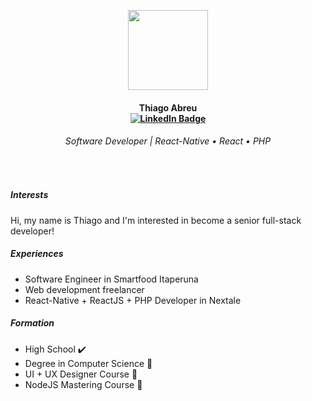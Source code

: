 <p align="center">
  <img src="https://avatars.githubusercontent.com/u/54290435?s=96&v=4" width="128" height="128">
 </p>
 
<h4 align="center">
  <b>Thiago Abreu</b>
  <br>
  <a href="https://linkedin.com/in/abreuthrj">
    <img src="https://img.shields.io/badge/LinkedIn-blue?style=for-the-badge&logo=linkedin&logoColor=white" alt="LinkedIn Badge"/>
  </a>
</h4>

<h6 align="center">Software Developer | React-Native • React • PHP</h6>

<p>&nbsp;</p>

<h5>Interests</h5>
<p>
  Hi, my name is Thiago and I'm interested in become a senior full-stack developer! 
</p>

<h5>Experiences</h5>
<ul>
  <li>Software Engineer in Smartfood Itaperuna</li>
  <li>Web development freelancer</li>
  <li>React-Native + ReactJS + PHP Developer in Nextale</li>
</ul>

<h5>Formation</h5>
<ul>
  <li>High School ✔️</li>
  <li>Degree in Computer Science 🔄</li>
  <li>UI + UX Designer Course 🔄</li>
  <li>NodeJS Mastering Course 🔄</li>
</ul>

<p>&nbsp;</p>
